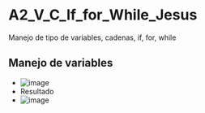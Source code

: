# A2_V_C_If_for_While_Jesus
Manejo de tipo de variables, cadenas, if, for, while
## Manejo de variables
- ![image](https://github.com/user-attachments/assets/9c69f30b-cf1f-41f5-a90a-5efa2eef8bfb)
- Resultado
- ![image](https://github.com/user-attachments/assets/cab6e581-df60-46d6-9319-87860f033f81)
